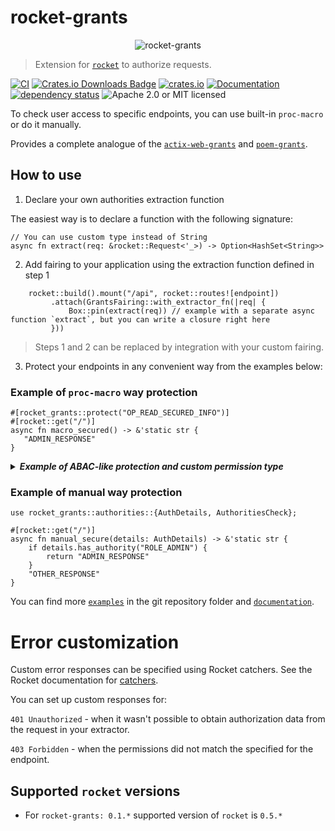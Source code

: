 # rocket-grants

<p align="center">
    <img alt="rocket-grants" src="https://github.com/DDtKey/rocket-grants/raw/main/logo.png">
</p>

> Extension for [`rocket`] to authorize requests.

[![CI](https://github.com/DDtKey/rocket-grants/workflows/CI/badge.svg)](https://github.com/DDtKey/rocket-grants/actions)
[![Crates.io Downloads Badge](https://img.shields.io/crates/d/rocket-grants)](https://crates.io/crates/rocket-grants)
[![crates.io](https://img.shields.io/crates/v/rocket-grants)](https://crates.io/crates/rocket-grants)
[![Documentation](https://docs.rs/rocket-grants/badge.svg)](https://docs.rs/rocket-grants)
[![dependency status](https://deps.rs/repo/github/DDtKey/rocket-grants/status.svg)](https://deps.rs/repo/github/DDtKey/rocket-grants)
![Apache 2.0 or MIT licensed](https://img.shields.io/crates/l/rocket-grants)

To check user access to specific endpoints, you can use built-in `proc-macro` or do it manually.

Provides a complete analogue of the [`actix-web-grants`] and [`poem-grants`].

## How to use


1. Declare your own authorities extraction function
   
The easiest way is to declare a function with the following signature:
```rust,ignore
// You can use custom type instead of String
async fn extract(req: &rocket::Request<'_>) -> Option<HashSet<String>>
```

2. Add fairing to your application using the extraction function defined in step 1
   
```rust,ignore
    rocket::build().mount("/api", rocket::routes![endpoint])
         .attach(GrantsFairing::with_extractor_fn(|req| {
             Box::pin(extract(req)) // example with a separate async function `extract`, but you can write a closure right here
         }))
```

> Steps 1 and 2 can be replaced by integration with your custom fairing.

3. Protect your endpoints in any convenient way from the examples below:

### Example of `proc-macro` way protection
```rust,no_run
#[rocket_grants::protect("OP_READ_SECURED_INFO")]
#[rocket::get("/")]
async fn macro_secured() -> &'static str {
   "ADMIN_RESPONSE"
}
```

<details>

<summary> <b><i> Example of ABAC-like protection and custom permission type </i></b></summary>
<br/>


Here is an example using the `ty` and `secure` attributes. But these are independent features.

`secure` allows you to include some checks in the macro based on function params.

`ty` allows you to use a custom type for the authority (then the fairing needs to be configured). 
Take a look at an [enum-role example](../examples/enum-role/src/main.rs)

```rust,ignore
use enums::Role::{self, ADMIN};
use dto::User;

#[rocket_grants::protect("USER", secure = "user_id == user.id")]
#[rocket::post("/secure/<user_id>", data = "<user>")]
async fn role_macro_secured_with_params(user_id: i32, user: Json<User>) -> &'static str {
   "some secured info with parameters"
}
```

</details>  

### Example of manual way protection
```rust,no_run
use rocket_grants::authorities::{AuthDetails, AuthoritiesCheck};

#[rocket::get("/")]
async fn manual_secure(details: AuthDetails) -> &'static str {
    if details.has_authority("ROLE_ADMIN") {
        return "ADMIN_RESPONSE"
    }
    "OTHER_RESPONSE"
}
```

You can find more [`examples`] in the git repository folder and [`documentation`].

# Error customization

Custom error responses can be specified using Rocket catchers. See the Rocket documentation for [catchers](https://doc.rust-lang.org/cargo/commands/cargo-doc.html).

You can set up custom responses for:

`401 Unauthorized` - when it wasn't possible to obtain authorization data from the request in your extractor.

`403 Forbidden` - when the permissions did not match the specified for the endpoint.


## Supported `rocket` versions
* For `rocket-grants: 0.1.*` supported version of `rocket` is `0.5.*`

[`rocket`]: https://github.com/SergioBenitez/Rocket
[`examples`]: https://github.com/DDtKey/rocket-grants/tree/main/examples
[`documentation`]: https://docs.rs/rocket-grants
[`poem-grants`]: https://github.com/DDtKey/poem-grants
[`actix-web-grants`]: https://github.com/DDtKey/actix-web-grants
